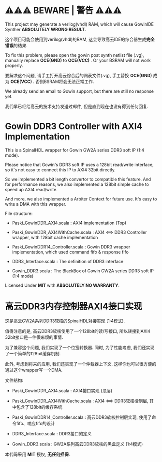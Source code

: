 # ⚠️⚠️⚠️ BEWARE | 警告 ⚠️⚠️⚠️

This project may generate a verilog(vhdl) RAM, which will cause GowinIDE Synther **ABSOLUTELY WRONG RESULT**.

这个项目可能会使用到verilog(vhdl)的RAM, 这会导致高云IDE的综合器生成**完全错误**的结果.

To fix this problem, please open the gowin post synth netlist file (.vg), manually replace **OCE(GND)** to **OCE(VCC)** . Or your BSRAM will not work properly.

要解决这个问题, 请手工打开高云综合后的网表文件(.vg), 手工替换 **OCE(GND)** 成为 **OCE(VCC)** . 否则BSRAM将会无法正常工作.

We already send an email to Gowin support, but there are still no response yet.

我们早已经给高云的技术支持发送过邮件, 但是直到现在也没有得到任何回复.



# Gowin DDR3 Controller with AXI4 Implementation

This is a SpinalHDL wrapper for Gowin GW2A series DDR3 soft IP (1:4 mode).

Please notice that Gowin's DDR3 soft IP uses a 128bit read/write interface, so it's not easy to connect this IP to AXI4 32bit directly.

So we implemented a bit length convertor to compatible this feature. And for performance reasons, we also implemented a 128bit simple cache to speed up AXI4 read/write.

And more, we also implemented a Arbiter Context for future use. It's easy to write a DMA with this wrapper.

File structure:

 - Paski_GowinDDR_AXI4.scala : AXI4 implementation (Top)
 
 - Paski_GowinDDR_AXI4WithCache.scala : AXI4 <==> DDR3 Controller wrapper, with 128bit cache implementation
 
 - Paski_GowinDDR14_Controller.scala : Gowin DDR3 wrapper implementation, which used command fifo & response fifo
 
 - DDR3_Interface.scala : The definition of DDR3 interface
 
 - Gowin_DDR3.scala : The BlackBox of Gowin GW2A series DDR3 soft IP (1:4 mode)

Licensed Under **MIT** with **ABSOLUTELY NO WARRANTY**.

# 高云DDR3内存控制器AXI4接口实现

这是高云GW2A系列DDR3软核的SpinalHDL对接实现 (1:4模式).

值得注意的是, 高云DDR3软核使用了一个128bit的读/写接口, 所以转接到AXI4 32bit接口是一件很麻烦的事情.

为了兼容这个问题, 我们实现了一个位宽转换器. 同时, 为了性能考虑, 我们还实现了一个简单的128bit缓存机制.

此外, 考虑到将来的应用, 我们还实现了一个仲裁器上下文, 这样你也可以很方便的通过这个wrapper写一个DMA.

文件结构:

 - Paski_GowinDDR_AXI4.scala : AXI4接口实现 (顶层)
 
 - Paski_GowinDDR_AXI4WithCache.scala : AXI4 <==> DDR3软核控制层, 其中包含了128bit的缓存系统
 
 - Paski_GowinDDR14_Controller.scala : 高云DDR3软核控制层实现, 使用了命令fifo、响应fifo的设计
 
 - DDR3_Interface.scala : DDR3接口的定义
 
 - Gowin_DDR3.scala : GW2A系列高云DDR3软核的黑盒定义 (1:4模式)

本代码采用 **MIT** 授权, **无任何担保**.
